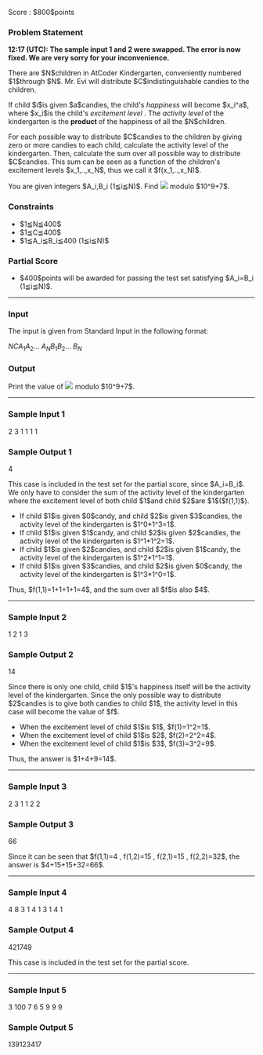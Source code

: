
<div>

<span>

<span>

<p>
Score : $800$points
</p>

<div>

<section>

### **Problem Statement**

<p>

<strong>
12:17 (UTC): The sample input 1 and 2 were swapped. The error is now fixed. We are very sorry for your inconvenience.
</strong>

</p>

<p>
There are $N$children in AtCoder Kindergarten, conveniently numbered $1$through $N$. Mr. Evi will distribute $C$indistinguishable candies to the children.
</p>

<p>
If child $i$is given $a$candies, the child's 
<em>
happiness
</em>
will become $x_i^a$, where $x_i$is the child's 
<em>
excitement level
</em>
. The 
<em>
activity level
</em>
of the kindergarten is the 
<strong>
product
</strong>
of the happiness of all the $N$children.
</p>

<p>
For each possible way to distribute $C$candies to the children by giving zero or more candies to each child, calculate the activity level of the kindergarten. Then, calculate the sum over all possible way to distribute $C$candies. This sum can be seen as a function of the children's excitement levels $x_1,..,x_N$, thus we call it $f(x_1,..,x_N)$.
</p>

<p>
You are given integers $A_i,B_i (1≦i≦N)$. Find 
<img src="http://arc059.contest.atcoder.jp/img/arc/059/E_sigmaf.gif">

</img>
modulo $10^9+7$.
</p>

</section>

</div>

<div>

<section>

### **Constraints**

<ul>

<li>
$1≦N≦400$
</li>

<li>
$1≦C≦400$
</li>

<li>
$1≦A_i≦B_i≦400 (1≦i≦N)$
</li>

</ul>

</section>

</div>

<div>

<section>

### **Partial Score**

<ul>

<li>
$400$points will be awarded for passing the test set satisfying $A_i=B_i (1≦i≦N)$.
</li>

</ul>

</section>

</div>

---

<div>

<div>

<section>

### **Input**

<p>
The input is given from Standard Input in the following format:
</p>

<div>

$N$$C$$A_1$$A_2$... $A_N$$B_1$$B_2$... $B_N$
</div>

</section>

</div>

<div>

<section>

### **Output**

<p>
Print the value of 
<img src="http://arc059.contest.atcoder.jp/img/arc/059/E_sigmaf.gif">

</img>
modulo $10^9+7$.
</p>

</section>

</div>

</div>

---

<div>

<section>

### **Sample Input 1**

<div>

2 3
1 1
1 1

</div>

</section>

</div>

<div>

<section>

### **Sample Output 1**

<div>

4

</div>

<p>
This case is included in the test set for the partial score, since $A_i=B_i$.
We only have to consider the sum of the activity level of the kindergarten where the excitement level of both child $1$and child $2$are $1$($f(1,1)$).
</p>

<ul>

<li>
If child $1$is given $0$candy, and child $2$is given $3$candies, the activity level of the kindergarten is $1^0*1^3=1$.
</li>

<li>
If child $1$is given $1$candy, and child $2$is given $2$candies, the activity level of the kindergarten is $1^1*1^2=1$.
</li>

<li>
If child $1$is given $2$candies, and child $2$is given $1$candy, the activity level of the kindergarten is $1^2*1^1=1$.
</li>

<li>
If child $1$is given $3$candies, and child $2$is given $0$candy, the activity level of the kindergarten is $1^3*1^0=1$.
</li>

</ul>

<p>
Thus, $f(1,1)=1+1+1+1=4$, and the sum over all $f$is also $4$.
</p>

</section>

</div>

---

<div>

<section>

### **Sample Input 2**

<div>

1 2
1
3

</div>

</section>

</div>

<div>

<section>

### **Sample Output 2**

<div>

14

</div>

<p>
Since there is only one child, child $1$'s happiness itself will be the activity level of the kindergarten. Since the only possible way to distribute $2$candies is to give both candies to child $1$, the activity level in this case will become the value of $f$.
</p>

<ul>

<li>
When the excitement level of child $1$is $1$, $f(1)=1^2=1$.
</li>

<li>
When the excitement level of child $1$is $2$, $f(2)=2^2=4$.
</li>

<li>
When the excitement level of child $1$is $3$, $f(3)=3^2=9$.
</li>

</ul>

<p>
Thus, the answer is $1+4+9=14$.
</p>

</section>

</div>

---

<div>

<section>

### **Sample Input 3**

<div>

2 3
1 1
2 2

</div>

</section>

</div>

<div>

<section>

### **Sample Output 3**

<div>

66

</div>

<p>
Since it can be seen that $f(1,1)=4 , f(1,2)=15 , f(2,1)=15 , f(2,2)=32$, the answer is $4+15+15+32=66$.
</p>

</section>

</div>

---

<div>

<section>

### **Sample Input 4**

<div>

4 8
3 1 4 1
3 1 4 1

</div>

</section>

</div>

<div>

<section>

### **Sample Output 4**

<div>

421749

</div>

<p>
This case is included in the test set for the partial score.
</p>

</section>

</div>

---

<div>

<section>

### **Sample Input 5**

<div>

3 100
7 6 5
9 9 9

</div>

</section>

</div>

<div>

<section>

### **Sample Output 5**

<div>

139123417

</div>

</section>

</div>

</span>

</span>

</div>
